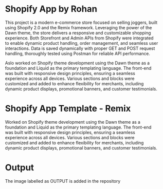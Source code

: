 # Shopify App by Rohan 

This project is a modern e-commerce store focused on selling joggers, built using Shopify 2.0 and the Remix framework. Leveraging the power of the Dawn theme, the store delivers a responsive and customizable shopping experience. Both Storefront and Admin APIs from Shopify were integrated to enable dynamic product handling, order management, and seamless user interactions. Data is saved dynamically with proper GET and POST request handling, thoroughly tested using Postman for reliable API performance.

Aslo worked on Shopify theme development using the Dawn theme as a foundation and Liquid as the primary templating language. The front-end was built with responsive design principles, ensuring a seamless experience across all devices. Various sections and blocks were customized and added to enhance flexibility for merchants, including dynamic product displays, promotional banners, and customer testimonials. 

# Shopify App Template - Remix

Worked on Shopify theme development using the Dawn theme as a foundation and Liquid as the primary templating language. The front-end was built with responsive design principles, ensuring a seamless experience across all devices. Various sections and blocks were customized and added to enhance flexibility for merchants, including dynamic product displays, promotional banners, and customer testimonials. 


# Output 

The image labelled as OUTPUT is added in the repository

